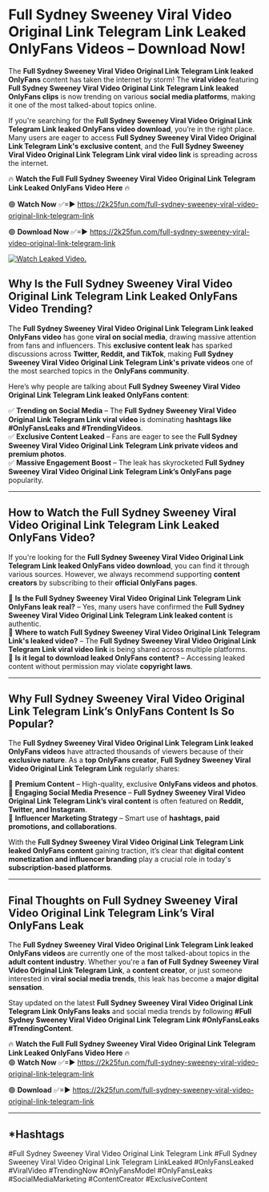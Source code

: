# Full Sydney Sweeney Viral Video Original Link Telegram Link Leaked OnlyFans Videos – Download Now!

The **Full Sydney Sweeney Viral Video Original Link Telegram Link leaked OnlyFans** content has taken the internet by storm! The **viral video** featuring **Full Sydney Sweeney Viral Video Original Link Telegram Link leaked OnlyFans clips** is now trending on various **social media platforms**, making it one of the most talked-about topics online.  

If you're searching for the **Full Sydney Sweeney Viral Video Original Link Telegram Link leaked OnlyFans video download**, you’re in the right place. Many users are eager to access **Full Sydney Sweeney Viral Video Original Link Telegram Link's exclusive content**, and the **Full Sydney Sweeney Viral Video Original Link Telegram Link viral video link** is spreading across the internet.  

🔥 **Watch the Full Full Sydney Sweeney Viral Video Original Link Telegram Link Leaked OnlyFans Video Here** 🔥  

🟢 **Watch Now** ✅=► https://2k25fun.com/full-sydney-sweeney-viral-video-original-link-telegram-link

🟢 **Download Now** ✅=► https://2k25fun.com/full-sydney-sweeney-viral-video-original-link-telegram-link

[![Watch Leaked Video.](https://miro.medium.com/v2/resize:fit:828/format:webp/1*cilzJN44JGOrTw9NJCrNHA.gif "Watch Leaked Video")](https://2k25fun.com/full-sydney-sweeney-viral-video-original-link-telegram-link)

## **Why Is the Full Sydney Sweeney Viral Video Original Link Telegram Link Leaked OnlyFans Video Trending?**  

The **Full Sydney Sweeney Viral Video Original Link Telegram Link leaked OnlyFans video** has gone **viral on social media**, drawing massive attention from fans and influencers. This **exclusive content leak** has sparked discussions across **Twitter, Reddit, and TikTok**, making **Full Sydney Sweeney Viral Video Original Link Telegram Link's private videos** one of the most searched topics in the **OnlyFans community**.  

Here’s why people are talking about **Full Sydney Sweeney Viral Video Original Link Telegram Link leaked OnlyFans content**:  

✅ **Trending on Social Media** – The **Full Sydney Sweeney Viral Video Original Link Telegram Link viral video** is dominating **hashtags like #OnlyFansLeaks and #TrendingVideos**.  
✅ **Exclusive Content Leaked** – Fans are eager to see the **Full Sydney Sweeney Viral Video Original Link Telegram Link private videos and premium photos**.  
✅ **Massive Engagement Boost** – The leak has skyrocketed **Full Sydney Sweeney Viral Video Original Link Telegram Link’s OnlyFans page** popularity.  

---

## **How to Watch the Full Sydney Sweeney Viral Video Original Link Telegram Link Leaked OnlyFans Video?**  

If you're looking for the **Full Sydney Sweeney Viral Video Original Link Telegram Link leaked OnlyFans video download**, you can find it through various sources. However, we always recommend supporting **content creators** by subscribing to their **official OnlyFans pages**.  

🔹 **Is the Full Sydney Sweeney Viral Video Original Link Telegram Link OnlyFans leak real?** – Yes, many users have confirmed the **Full Sydney Sweeney Viral Video Original Link Telegram Link leaked content** is authentic.  
🔹 **Where to watch Full Sydney Sweeney Viral Video Original Link Telegram Link's leaked video?** – The **Full Sydney Sweeney Viral Video Original Link Telegram Link viral video link** is being shared across multiple platforms.  
🔹 **Is it legal to download leaked OnlyFans content?** – Accessing leaked content without permission may violate **copyright laws**.  

---

## **Why Full Sydney Sweeney Viral Video Original Link Telegram Link’s OnlyFans Content Is So Popular?**  

The **Full Sydney Sweeney Viral Video Original Link Telegram Link leaked OnlyFans videos** have attracted thousands of viewers because of their **exclusive nature**. As a **top OnlyFans creator**, **Full Sydney Sweeney Viral Video Original Link Telegram Link** regularly shares:  

📌 **Premium Content** – High-quality, exclusive **OnlyFans videos and photos**.  
📌 **Engaging Social Media Presence** – **Full Sydney Sweeney Viral Video Original Link Telegram Link’s viral content** is often featured on **Reddit, Twitter, and Instagram**.  
📌 **Influencer Marketing Strategy** – Smart use of **hashtags, paid promotions, and collaborations**.  

With the **Full Sydney Sweeney Viral Video Original Link Telegram Link leaked OnlyFans content** gaining traction, it’s clear that **digital content monetization and influencer branding** play a crucial role in today's **subscription-based platforms**.  

---

## **Final Thoughts on Full Sydney Sweeney Viral Video Original Link Telegram Link’s Viral OnlyFans Leak**  

The **Full Sydney Sweeney Viral Video Original Link Telegram Link leaked OnlyFans videos** are currently one of the most talked-about topics in the **adult content industry**. Whether you're a **fan of Full Sydney Sweeney Viral Video Original Link Telegram Link**, a **content creator**, or just someone interested in **viral social media trends**, this leak has become a **major digital sensation**.  

Stay updated on the latest **Full Sydney Sweeney Viral Video Original Link Telegram Link OnlyFans leaks** and social media trends by following **#Full Sydney Sweeney Viral Video Original Link Telegram Link #OnlyFansLeaks #TrendingContent**.  

🔥 **Watch the Full Full Sydney Sweeney Viral Video Original Link Telegram Link Leaked OnlyFans Video Here** 🔥  
🟢 **Watch Now** ✅=► https://2k25fun.com/full-sydney-sweeney-viral-video-original-link-telegram-link

🟢 **Download** ✅=► https://2k25fun.com/full-sydney-sweeney-viral-video-original-link-telegram-link

---

## *Hashtags
#Full Sydney Sweeney Viral Video Original Link Telegram Link #Full Sydney Sweeney Viral Video Original Link Telegram LinkLeaked #OnlyFansLeaked #ViralVideo #TrendingNow #OnlyFansModel #OnlyFansLeaks #SocialMediaMarketing #ContentCreator #ExclusiveContent  